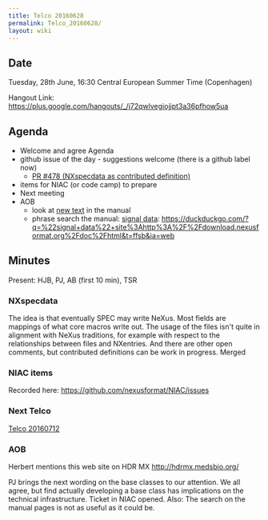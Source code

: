 ```yaml
---
title: Telco 20160628
permalink: Telco_20160628/
layout: wiki
---
```


Date
----

Tuesday, 28th June, 16:30 Central European Summer Time (Copenhagen)

Hangout Link:
<https://plus.google.com/hangouts/_/j72qwlvegiojjpt3a36pfhow5ua>

Agenda
------

-   Welcome and agree Agenda
-   github issue of the day - suggestions welcome (there is a github
    label now)
    -   [PR \#478 (NXspecdata as contributed
        definition)](https://github.com/nexusformat/definitions/pull/478)
-   items for NIAC (or code camp) to prepare
-   Next meeting
-   AOB
    -   look at [new
        text](http://download.nexusformat.org/doc/html/classes/index.html)
        in the manual
    -   phrase search the manual: [signal
        data](https://duckduckgo.com/?q=%22signal+data%22+site%3Ahttp%3A%2F%2Fdownload.nexusformat.org%2Fdoc%2Fhtml&t=ffsb&ia=web):
        <https://duckduckgo.com/?q=%22signal+data%22+site%3Ahttp%3A%2F%2Fdownload.nexusformat.org%2Fdoc%2Fhtml&t=ffsb&ia=web>

Minutes
-------

Present: HJB, PJ, AB (first 10 min), TSR

### NXspecdata

The idea is that eventually SPEC may write NeXus. Most fields are
mappings of what core macros write out. The usage of the files isn't
quite in alignment with NeXus traditions, for example with respect to
the relationships between files and NXentries. And there are other open
comments, but contributed definitions can be work in progress. Merged

### NIAC items

Recorded here: <https://github.com/nexusformat/NIAC/issues>

### Next Telco

[Telco 20160712](Telco_20160712 "wikilink")

### AOB

Herbert mentions this web site on HDR MX <http://hdrmx.medsbio.org/>

PJ brings the next wording on the base classes to our attention. We all
agree, but find actually developing a base class has implications on the
technical infrastructure. Ticket in NIAC opened. Also: The search on the
manual pages is not as useful as it could be.
